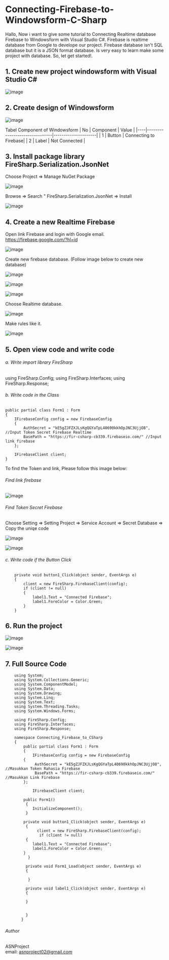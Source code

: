 # Connecting-Firebase-to-Windowsform-C-Sharp

Hallo, Now i want to give some tutorial to Connecting Realtime database Firebase to Windowsform with Visual Studio C#. Firebase is realtime database from Google to develope our project. Firebase database isn't SQL database but it is a JSON format database. Is very easy to learn make some project with database. So, let get started!.

## 1. Create new project windowsform with Visual Studio C#

![image](https://user-images.githubusercontent.com/49858542/91786585-2581b980-ec32-11ea-804e-053361142342.png)

## 2. Create design of Windowsform

![image](https://user-images.githubusercontent.com/49858542/91786918-f3248c00-ec32-11ea-8b2d-604eee02873b.png)

Tabel Component of Windowsform
| No |           Component           |         Value       |
|----|-------------------------------|---------------------|
| 1 | Button  | Connecting to Firebase|
| 2 | Label | Not Connected |

## 3. Install package library FireSharp.Serialization.JsonNet

Choose Project => Manage NuGet Package

![image](https://user-images.githubusercontent.com/49858542/91787301-c0c75e80-ec33-11ea-8d2a-6baf5c7db57b.png)

Browse => Search " FireSharp.Serialization.JsonNet => Install

![image](https://user-images.githubusercontent.com/49858542/91787325-d046a780-ec33-11ea-86ea-06b9be664939.png)


## 4. Create a new Realtime Firebase

Open link Firebase and login with Google email. https://firebase.google.com/?hl=id

![image](https://user-images.githubusercontent.com/49858542/91787542-582cb180-ec34-11ea-868f-1eb699632f01.png)

Create new firebase database. (Follow image below to create new database)

![image](https://user-images.githubusercontent.com/49858542/91787605-785c7080-ec34-11ea-9768-05a360510f6d.png)

![image](https://user-images.githubusercontent.com/49858542/91787614-7db9bb00-ec34-11ea-87cd-d098afc21048.png)


![image](https://user-images.githubusercontent.com/49858542/91787619-81e5d880-ec34-11ea-8662-38f6375fb9fc.png)

Choose Realtime database.

![image](https://user-images.githubusercontent.com/49858542/91787731-b8bbee80-ec34-11ea-8b5a-54674ee44986.png)

Make rules like it.

![image](https://user-images.githubusercontent.com/49858542/91787748-c3768380-ec34-11ea-9752-b8119a040621.png)

## 5. Open view code and write code

###### a. Write import library FireSharp

using FireSharp.Config;
using FireSharp.Interfaces;
using FireSharp.Response;

###### b. Write code in the Class

    public partial class Form1 : Form
    {
        IFirebaseConfig config = new FirebaseConfig
        {
            AuthSecret = "kE5gZJFZXJLsKgQGYaTpL40690kkhOpJNC3UjjO8", //Input Token Secret Firebase Realtime
            BasePath = "https://fir-csharp-cb339.firebaseio.com/" //Input link firebase
        };

        IFirebaseClient client;
    }

To find the Token and link, Please follow this image below:<br />
###### Find link firebase

![image](https://user-images.githubusercontent.com/49858542/91788319-1ac92380-ec36-11ea-9e96-eac7a45c1a22.png)

###### Find Token Secret Firebase<br />
Choose Setting => Setting Project => Service Account => Secret Database => Copy the uniqe code 

![image](https://user-images.githubusercontent.com/49858542/91788511-9925c580-ec36-11ea-8814-77973f332768.png)

![image](https://user-images.githubusercontent.com/49858542/91788520-9e831000-ec36-11ea-8d61-b8459a984948.png)

###### c. Write code if the Button Click

        private void button1_Click(object sender, EventArgs e)
        {
            client = new FireSharp.FirebaseClient(config);
            if (client != null)
            {
                label1.Text = "Connected Firebase";
                label1.ForeColor = Color.Green;
            }
        }

## 6. Run the project

![image](https://user-images.githubusercontent.com/49858542/91788671-fde12000-ec36-11ea-9979-aeb1a997f0ae.png)

![image](https://user-images.githubusercontent.com/49858542/91788677-00dc1080-ec37-11ea-8151-0f3094423de2.png)

## 7. Full Source Code

        using System;
        using System.Collections.Generic;
        using System.ComponentModel;
        using System.Data;
        using System.Drawing;
        using System.Linq;
        using System.Text;
        using System.Threading.Tasks;
        using System.Windows.Forms;

        using FireSharp.Config;
        using FireSharp.Interfaces;
        using FireSharp.Response;

        namespace Connecting_Firebase_to_CSharp
        {
            public partial class Form1 : Form
            {
                IFirebaseConfig config = new FirebaseConfig
            {
                 AuthSecret = "kE5gZJFZXJLsKgQGYaTpL40690kkhOpJNC3UjjO8", //Masukkan Token Rahasia Firebase
                 BasePath = "https://fir-csharp-cb339.firebaseio.com/" //Masukkan Link Firebase
            };

                IFirebaseClient client;

            public Form1()
             {
                InitializeComponent();
             }

            private void button1_Click(object sender, EventArgs e)
             {
                  client = new FireSharp.FirebaseClient(config);
                   if (client != null)
             {
                label1.Text = "Connected Firebase";
                label1.ForeColor = Color.Green;
            }
              }

             private void Form1_Load(object sender, EventArgs e)
             {
    
              }
    
             private void label1_Click(object sender, EventArgs e)
             {

             }


             }
           }








###### Author

ASNProject<br />
email: asnproject02@gmail.com








